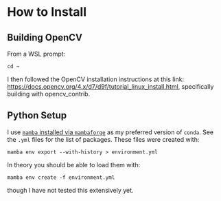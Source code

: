 # How to Install

## Building OpenCV

From a WSL prompt:

```
cd ~
```

I then followed the OpenCV installation instructions at this link: https://docs.opencv.org/4.x/d7/d9f/tutorial_linux_install.html, specifically building with opencv_contrib.

## Python Setup

I use [`mamba` installed via `mambaforge`](https://mamba.readthedocs.io/en/latest/installation.html) as my preferred version of `conda`. See the `.yml` files for the list of packages. These files were created with:

```
mamba env export --with-history > environment.yml
```

In theory you should be able to load them with:

```
mamba env create -f environment.yml
```

though I have not tested this extensively yet.